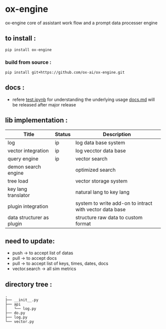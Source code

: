# ox-engine

ox-engine core of assistant work flow and a prompt data processer engine

## to install :

```
pip install ox-engine
```

### build from source :

```
pip install git+https://github.com/ox-ai/ox-engine.git
```

## docs :

- refere [test.ipynb](./test.ipynb) for understanding the underlying usage [docs.md](./docs.md) will be released after major release

## lib implementation :

| Title                     | Status | Description                                             |
| ------------------------- | ------ | ------------------------------------------------------- |
| log                       | ip     | log data base system                                    |
| vector integration        | ip     | log vecctor data base                                   |
| query engine              | ip     | vector search                                           |
| demon search engine       |        | optimized search                                        |
| tree load                 |        | vector storage system                                   |
| key lang translator       |        | natural lang to key lang                                |
| plugin integration        |        | system to write add-on to intract with vector data base |
| data structurer as plugin |        | structure raw data to custom format                     |

## need to update:

- push -> to accept list of datas
- pull -> to accept docs
- pull -> to accept list of keys, times, dates, docs
- vector.search -> all sim metrics

## directory tree :

```tree
.
├── __init__.py
├── api
│   └── log.py
├── do.py
├── log.py
└── vector.py
```
